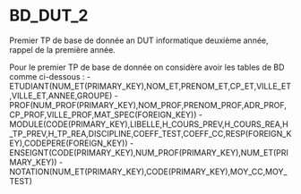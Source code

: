 # BD_DUT_2
Premier TP de base de donnée an DUT informatique deuxième année, rappel de la première année. 

Pour le premier TP de base de donnée on considère avoir les tables de BD comme ci-dessous :
-ETUDIANT(NUM_ET(PRIMARY_KEY),NOM_ET,PRENOM_ET,CP_ET,VILLE_ET,VILLE_ET,ANNEE,GROUPE)
-PROF(NUM_PROF(PRIMARY_KEY),NOM_PROF,PRENOM_PROF,ADR_PROF,CP_PROF,VILLE_PROF,MAT_SPEC(FOREIGN_KEY))
-MODULE(CODE(PRIMARY_KEY),LIBELLE,H_COURS_PREV,H_COURS_REA,H_TP_PREV,H_TP_REA,DISCIPLINE,COEFF_TEST,COEFF_CC,RESP(FOREIGN_KEY),CODEPERE(FOREIGN_KEY))
-ENSEIGNT(CODE(PRIMARY_KEY),NUM_PROF(PRIMARY_KEY),NUM_ET(PRIMARY_KEY))
-NOTATION(NUM_ET(PRIMARY_KEY),CODE(PRIMARY_KEY),MOY_CC,MOY_TEST)
